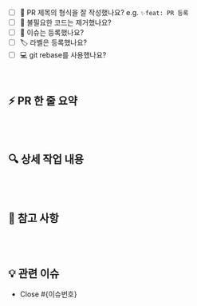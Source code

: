 - [ ] 🔀 PR 제목의 형식을 잘 작성했나요? e.g. `✨feat: PR 등록`
- [ ] 🧹 불필요한 코드는 제거했나요?
- [ ] 💭 이슈는 등록했나요?
- [ ] 🏷️ 라벨은 등록했나요?
- [ ] 💻 git rebase를 사용했나요?

<br>

## ⚡ PR 한 줄 요약
<!--수정/추가한 작업 내용을 설명해 주세요.-->

<br><br>

## 🔍 상세 작업 내용
<!-- 작업한 상세 내용을 설명해 주세요.-->

<br><br>

## 💬 참고 사항
<!-- 참고할 만한 사항이 있다면 작성해 주세요. -->

<br><br>

## 💡 관련 이슈
<!-- 아래 이슈 번호를 작성하면 해당 이슈가 Close 됩니다. -->
<!-- ex) Close #14 -->

- Close #{이슈번호}

<br><br>
